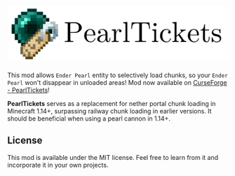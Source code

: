 # ![logo](logo.png)

This mod allows `Ender Pearl` entity to selectively load chunks, so your `Ender Pearl` won't disappear in unloaded areas! Mod now available on [CurseForge - PearlTickets](https://www.curseforge.com/minecraft/mc-mods/pearltickets)!

**PearlTickets** serves as a replacement for nether portal chunk loading in Minecraft 1.14+, surpassing railway chunk loading in earlier versions. It should be beneficial when using a pearl cannon in 1.14+.

## License

This mod is available under the MIT license. Feel free to learn from it and incorporate it in your own projects.
